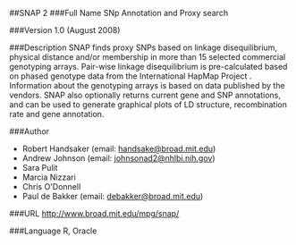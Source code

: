 ##SNAP 2
###Full Name
SNp Annotation and Proxy search

###Version
1.0 (August 2008)

###Description
SNAP finds proxy SNPs based on linkage disequilibrium, physical distance and/or membership in more than 15 selected commercial genotyping arrays. Pair-wise linkage disequilibrium is pre-calculated based on phased genotype data from the International HapMap Project . Information about the genotyping arrays is based on data published by the vendors. SNAP also optionally returns current gene and SNP annotations, and can be used to generate graphical plots of LD structure, recombination rate and gene annotation.

###Author
* Robert Handsaker (email: handsake@broad.mit.edu)
* Andrew Johnson (email: johnsonad2@nhlbi.nih.gov)
* Sara Pulit
* Marcia Nizzari
* Chris O'Donnell
* Paul de Bakker (email: debakker@broad.mit.edu)

###URL
http://www.broad.mit.edu/mpg/snap/

###Language
R, Oracle


